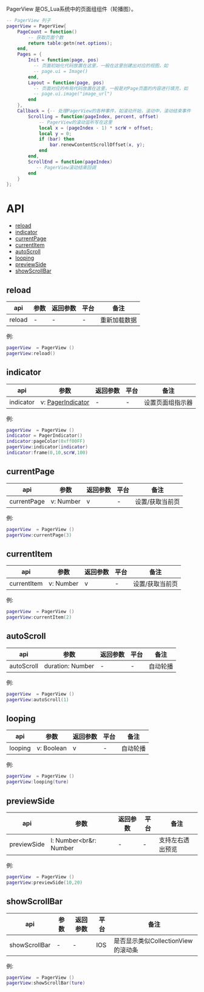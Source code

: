 PagerView 是OS_Lua系统中的页面组组件（轮播图）。

```lua
-- PagerView 列子
pagerView = PagerView{
    PageCount = function()
        -- 获取页面个数
        return table:getn(net.options);
    end,
    Pages = {
        Init = function(page, pos)
          -- 页面初始化代码放置在这里，一般在这里创建出对应的视图，如
          -- page.ui = Image()
        end,
        Layout = function(page, pos)
          -- 页面对应的布局代码放置在这里，一般是对Page页面的内容进行填充，如
          -- page.ui.image("image_url")
        end
    },
    Callback = {-- 处理PagerView的各种事件，如滚动开始，滚动中，滚动结束事件
        Scrolling = function(pageIndex, percent, offset)
            -- PagerView的滚动监听写在这里
            local x = (pageIndex - 1) * scrW + offset;
            local y = 0;
            if (bar) then
                bar.renewContentScrollOffset(x, y);
            end
        end,
        ScrollEnd = function(pageIndex)
           -- PagerView滚动结束回调
        end
    }
};
```

# API

* [reload](#reload)
* [indicator](#indicator)
* [currentPage](#currentPage)
* [currentItem](#currentItem)
* [autoScroll ](#autoScroll )
* [looping ](#looping )
* [previewSide](#previewSide)
* [showScrollBar](#showScrollBar)

## reload
| api  |参数   |返回参数   |平台   |备注|
| ------------ | ------------ | ------------ | ------------ | ------------ |
|  reload      |   -   |  -   |  -   |     重新加载数据  |

例:
```lua
pagerView  = PagerView ()
pagerView:reload()
```

## indicator
| api  |参数   |返回参数   |平台   |备注|
| ------------ | ------------ | ------------ | ------------ | ------------ |
|    indicator    |  v: [PagerIndicator](https://www.showdoc.cc/web/#/oslua?page_id=559009569098584)    |   -  |  -   |    设置页面组指示器   |

例:
```lua
pagerView  = PagerView ()
indicator = PagerIndicator()
indicator:pageColor(0xff00FF)
pagerView:indicator(indicator)
indicator:frame(0,10,scrW,100)
```

## currentPage
| api  |参数   |返回参数   |平台   |备注|
| ------------ | ------------ | ------------ | ------------ | ------------ |
|    currentPage    |  v: Number    |   v  |   -  |   设置/获取当前页    |

例:
```lua
pagerView  = PagerView ()
pagerView:currentPage(3)
```

## currentItem
| api  |参数   |返回参数   |平台   |备注|
| ------------ | ------------ | ------------ | ------------ | ------------ |
|    currentItem    |   v: Number   |  v   |  -   |    设置/获取当前页    |

例:
```lua
pagerView  = PagerView ()
pagerView:currentItem(2)
```

## autoScroll
| api  |参数   |返回参数   |平台   |备注|
| ------------ | ------------ | ------------ | ------------ | ------------ |
|     autoScroll   | duration: Number     |   -  |  -   |   自动轮播    |

例:
```lua
pagerView  = PagerView ()
pagerView:autoScroll(1)
```

## looping
| api  |参数   |返回参数   |平台   |备注|
| ------------ | ------------ | ------------ | ------------ | ------------ |
|   looping     |   v: Boolean   |   v   |  -   |    自动轮播   |

例:
```lua
pagerView  = PagerView ()
pagerView:looping(ture)
```

## previewSide
| api  |参数   |返回参数   |平台   |备注|
| ------------ | ------------ | ------------ | ------------ | ------------ |
|   previewSide     |   l: Number<br&r: Number   |  -   |  -   |     支持左右透出预览  |

例:
```lua
pagerView  = PagerView ()
pagerView:previewSide(10,20)
```

## showScrollBar
| api  |参数   |返回参数   |平台   |备注|
| ------------ | ------------ | ------------ | ------------ | ------------ |
|    showScrollBar    |   -   |  -   |  IOS   |   是否显示类似CollectionView的滚动条    |

例:
```lua
pagerView  = PagerView ()
pagerView:showScrollBar(ture)
```
